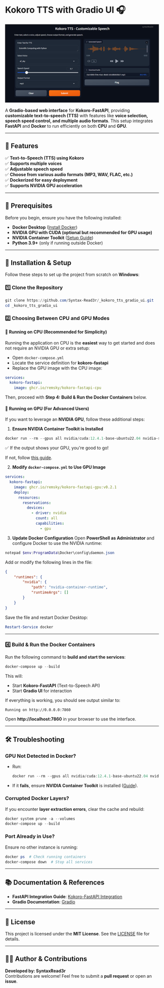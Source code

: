 # Kokoro TTS with Gradio UI 🎧

![Kokoro TTS Gradio UI](./assets/image.png)

A **Gradio-based web interface** for **Kokoro-FastAPI**, providing **customizable text-to-speech (TTS)** with features like **voice selection, speech speed control, and multiple audio formats**. This setup integrates **FastAPI** and **Docker** to run efficiently on both **CPU** and **GPU**.

---

## **🚀 Features**

✅ **Text-to-Speech (TTS) using Kokoro**  
✅ **Supports multiple voices**  
✅ **Adjustable speech speed**  
✅ **Choose from various audio formats (MP3, WAV, FLAC, etc.)**  
✅ **Dockerized for easy deployment**  
✅ **Supports NVIDIA GPU acceleration**

---

## **📌 Prerequisites**

Before you begin, ensure you have the following installed:

- **Docker Desktop** ([Install Docker](https://docs.docker.com/get-docker/))
- **NVIDIA GPU with CUDA (optional but recommended for GPU usage)**
- **NVIDIA Container Toolkit** ([Setup Guide](https://docs.nvidia.com/datacenter/cloud-native/container-toolkit/install-guide.html))
- **Python 3.9+** (only if running outside Docker)

---

## **💍 Installation & Setup**

Follow these steps to set up the project from scratch on **Windows**:

### **1️⃣ Clone the Repository**

```powershell
git clone https://github.com/Syntax-Read3r/_kokoro_tts_gradio_ui.git
cd _kokoro_tts_gradio_ui
```

### **2️⃣ Choosing Between CPU and GPU Modes**

#### **💪 Running on CPU (Recommended for Simplicity)**

Running the application on CPU is the **easiest** way to get started and does not require an NVIDIA GPU or extra setup:

- Open `docker-compose.yml`
- Locate the service definition for **kokoro-fastapi**
- Replace the GPU image with the CPU image:

```yaml
services:
  kokoro-fastapi:
    image: ghcr.io/remsky/kokoro-fastapi-cpu
```

Then, proceed with **Step 4: Build & Run the Docker Containers** below.

#### **🎯 Running on GPU (For Advanced Users)**

If you want to leverage an **NVIDIA GPU**, follow these additional steps:

1. **Ensure NVIDIA Container Toolkit is Installed**

```powershell
docker run --rm --gpus all nvidia/cuda:12.4.1-base-ubuntu22.04 nvidia-smi
```

✅ If the output shows your GPU, you're good to go!

If not, follow [this guide](https://docs.nvidia.com/datacenter/cloud-native/container-toolkit/install-guide.html).

2. **Modify `docker-compose.yml` to Use GPU Image**

```yaml
services:
  kokoro-fastapi:
    image: ghcr.io/remsky/kokoro-fastapi-gpu:v0.2.1
    deploy:
      resources:
        reservations:
          devices:
            - driver: nvidia
              count: all
              capabilities:
                - gpu
```

3. **Update Docker Configuration**
   Open **PowerShell as Administrator** and configure Docker to use the NVIDIA runtime:

```powershell
notepad $env:ProgramData\Docker\config\daemon.json
```

Add or modify the following lines in the file:

```json
{
	"runtimes": {
		"nvidia": {
			"path": "nvidia-container-runtime",
			"runtimeArgs": []
		}
	}
}
```

Save the file and restart Docker Desktop:

```powershell
Restart-Service docker
```

---

### **4️⃣ Build & Run the Docker Containers**

Run the following command to **build and start the services**:

```powershell
docker-compose up --build
```

This will:

- Start **Kokoro-FastAPI** (Text-to-Speech API)
- Start **Gradio UI** for interaction

If everything is working, you should see output similar to:

```
Running on http://0.0.0.0:7860
```

Open **http://localhost:7860** in your browser to use the interface.

---

## **🛠️ Troubleshooting**

### **GPU Not Detected in Docker?**

- Run:
  ```powershell
  docker run --rm --gpus all nvidia/cuda:12.4.1-base-ubuntu22.04 nvidia-smi
  ```
- If it **fails**, ensure **NVIDIA Container Toolkit** is installed ([Guide](https://docs.nvidia.com/datacenter/cloud-native/container-toolkit/install-guide.html)).

### **Corrupted Docker Layers?**

If you encounter **layer extraction errors**, clear the cache and rebuild:

```powershell
docker system prune -a --volumes
docker-compose up --build
```

### **Port Already in Use?**

Ensure no other instance is running:

```powershell
docker ps  # Check running containers
docker-compose down  # Stop all services
```

---

## **📚 Documentation & References**

- **FastAPI Integration Guide**: [Kokoro-FastAPI Integration](https://docs.openwebui.com/tutorials/text-to-speech/Kokoro-FastAPI-integration)
- **Gradio Documentation**: [Gradio](https://www.gradio.app/)

---

## **💜 License**

This project is licensed under the **MIT License**. See the [LICENSE](LICENSE) file for details.

---

## **👨‍💻 Author & Contributions**

**Developed by: SyntaxRead3r**  
Contributions are welcome! Feel free to submit a **pull request** or open an **issue**.
